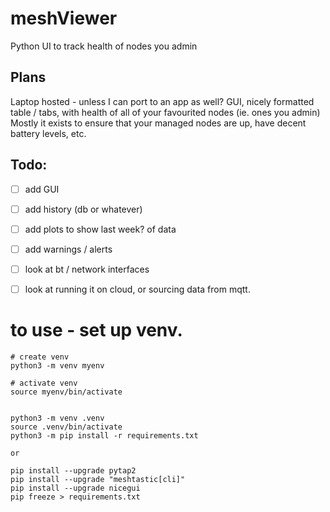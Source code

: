 # meshViewer
Python UI to track health of nodes you admin

## Plans 
Laptop hosted - unless I can port to an app as well? 
GUI, nicely formatted table / tabs, with health of all of your favourited nodes (ie. ones you admin)
Mostly it exists to ensure that your managed nodes are up, have decent battery levels, etc. 

## Todo:
- [ ] add GUI
- [ ] add history (db or whatever)
- [ ] add plots to show last week? of data
- [ ] add warnings / alerts
- [ ] look at bt / network interfaces
- [ ] look at running it on cloud, or sourcing data from mqtt. 


# to use - set up venv. 

``` 
# create venv
python3 -m venv myenv

# activate venv 
source myenv/bin/activate


python3 -m venv .venv
source .venv/bin/activate
python3 -m pip install -r requirements.txt

or 

pip install --upgrade pytap2
pip install --upgrade "meshtastic[cli]"
pip install --upgrade nicegui
pip freeze > requirements.txt

```